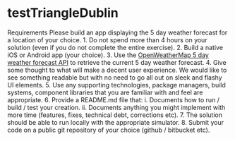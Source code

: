 # testTriangleDublin
Requirements Please build an app displaying the 5 day weather forecast for a location of your choice. 1. Do not spend more than 4 hours on your solution (even if you do not complete the entire exercise). 2. Build a native iOS or Android app (your choice). 3. Use the [OpenWeatherMap 5 day weather forecast API](http://openweathermap.org/forecast5) to retrieve the current 5 day weather forecast. 4. Give some thought to what will make a decent user experience. We would like to see something readable but with no need to go all out on sleek and flashy UI elements. 5. Use any supporting technologies, package managers, build systems, component libraries that you are familiar with and feel are appropriate. 6. Provide a README.md file that: i. Documents how to run / build / test your creation. ii. Documents anything you might implement with more time (features, fixes, technical debt, corrections etc).  7. The solution should be able to run locally with the appropriate simulator. 8. Submit your code on a public git repository of your choice (github / bitbucket etc).
